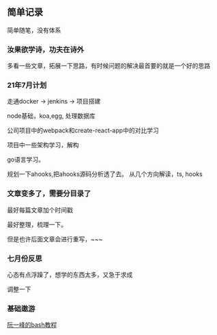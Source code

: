 ## 简单记录

简单随笔，没有体系

### 汝果欲学诗，功夫在诗外   
多看一些文章，拓展一下思路，有时候问题的解决最首要的就是一个好的思路



### 21年7月计划

走通docker -> jenkins -> 项目搭建

node基础，koa,egg, 处理数据库

公司项目中的webpack和create-react-app中的对比学习

项目中一些架构学习，解构

go语言学习。

规划一下ahooks,把ahooks源码分析透了去。
从几个方向解读，ts, hooks



### 文章变多了，需要分目录了

最好每篇文章加个时间戳

最好整理，梳理一下。

但是也许后面文章会进行重写，~~~





###  七月份反思

心态有点浮躁了，想学的东西太多，又急于求成

调整一下



### 基础遨游

[阮一峰的bash教程](https://wangdoc.com/bash/intro.html)